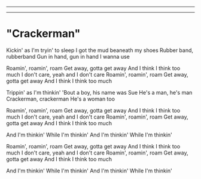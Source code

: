 ------------
------------

"Crackerman"
============

Kickin' as I'm tryin' to sleep
I got the mud beaneath my shoes
Rubber band, rubberband
Gun in hand, gun in hand
I wanna use

Roamin', roamin', roam
Get away, gotta get away
And I think I think too much
I don't care, yeah and I don't care
Roamin', roamin', roam
Get away, gotta get away
And I think I think too much

Trippin' as I'm thinkin'
'Bout a boy, his name was Sue
He's a man, he's man
Crackerman, crackerman
He's a woman too

Roamin', roamin', roam
Get away, gotta get away
And I think I think too much
I don't care, yeah and I don't care
Roamin', roamin', roam
Get away, gotta get away
And I think I think too much

And I'm thinkin'
While I'm thinkin'
And I'm thinkin'
While I'm thinkin'

Roamin', roamin', roam
Get away, gotta get away
And I think I think too much
I don't care, yeah and I don't care
Roamin', roamin', roam
Get away, gotta get away
And I think I think too much

And I'm thinkin'
While I'm thinkin'
And I'm thinkin'
While I'm thinkin'
